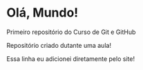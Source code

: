 # Olá, Mundo!

 Primeiro repositório do Curso de Git e GitHub

 Repositório criado dutante uma aula!

 Essa linha eu adicionei diretamente pelo site!
